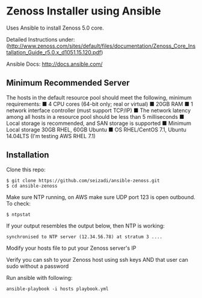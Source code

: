 # Zenoss Installer using Ansible

Uses Ansible to install Zenoss 5.0 core. 

Detailed Instructions under: (http://www.zenoss.com/sites/default/files/documentation/Zenoss_Core_Installation_Guide_r5.0.x_d1051.15.120.pdf)

Ansible Docs: http://docs.ansible.com/


## Minimum Recommended Server
The hosts in the default resource pool should meet the following, minimum
requirements:
■ 4 CPU cores (64-bit only; real or virtual)
■ 20GB RAM
■ 1 network interface controller (must support TCP/IP)
■ The network latency among all hosts in a resource pool should be less than 5 milliseconds
■ Local storage is recommended, and SAN storage is supported
■ Minimum Local storage 30GB RHEL, 60GB Ubuntu
■ OS RHEL/CentOS 7.1, Ubuntu 14.04LTS (I'm testing AWS RHEL 7.1)



## Installation

Clone this repo:

    $ git clone https://github.com/seizadi/ansible-zenoss.git
    $ cd ansible-zenoss

Make sure NTP running, on AWS make sure UDP port 123 is open outbound. To check:

	$ ntpstat
If your output resembles the output below, then NTP is working:

	synchronised to NTP server (12.34.56.78) at stratum 3 ....

Modify your hosts file to put your Zenoss server's IP

Verify you can ssh to your Zenoss host using ssh keys AND that user can sudo without a password

Run ansible with following:

    ansible-playbook -i hosts playbook.yml 
